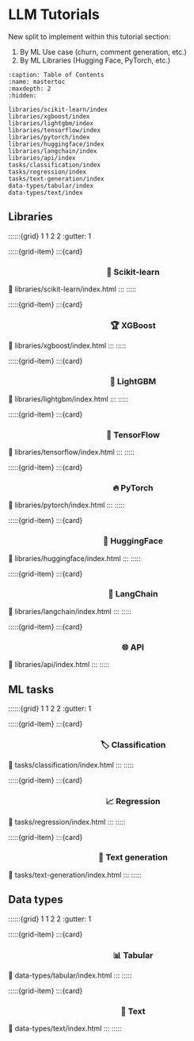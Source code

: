 # LLM Tutorials

[//]: # (TODO: reformat page for this section)
New split to implement within this tutorial section:
1. By ML Use case (churn, comment generation, etc.)
2. By ML Libraries (Hugging Face, PyTorch, etc.)

```{toctree}
:caption: Table of Contents
:name: mastertoc
:maxdepth: 2
:hidden:

libraries/scikit-learn/index
libraries/xgboost/index
libraries/lightgbm/index
libraries/tensorflow/index
libraries/pytorch/index
libraries/huggingface/index
libraries/langchain/index
libraries/api/index
tasks/classification/index
tasks/regression/index
tasks/text-generation/index
data-types/tabular/index
data-types/text/index
```

<div>
<h2>Libraries</h2>

::::::{grid} 1 1 2 2
:gutter: 1

:::::{grid-item}
:::{card} <h3><center>🤖 Scikit-learn</center></h3>
:link: libraries/scikit-learn/index.html
:::
:::::

:::::{grid-item}
:::{card} <h3><center>🏆 XGBoost</center></h3>
:link: libraries/xgboost/index.html
:::
:::::

:::::{grid-item}
:::{card} <h3><center>🌟 LightGBM</center></h3>
:link: libraries/lightgbm/index.html
:::
:::::

:::::{grid-item}
:::{card} <h3><center>📙 TensorFlow</center></h3>
:link: libraries/tensorflow/index.html
:::
:::::

:::::{grid-item}
:::{card} <h3><center>🔥 PyTorch</center></h3>
:link: libraries/pytorch/index.html
:::
:::::

:::::{grid-item}
:::{card} <h3><center>🤗 HuggingFace</center></h3>
:link: libraries/huggingface/index.html
:::
:::::

:::::{grid-item}
:::{card} <h3><center>🦜 LangChain</center></h3>
:link: libraries/langchain/index.html
:::
:::::

:::::{grid-item}
:::{card} <h3><center>🌐 API</center></h3>
:link: libraries/api/index.html
:::
:::::
</div>

<div>
<h2>ML tasks</h2>

::::::{grid} 1 1 2 2
:gutter: 1

:::::{grid-item}
:::{card} <h3><center>🏷️ Classification</center></h3>
:link: tasks/classification/index.html
:::
:::::

:::::{grid-item}
:::{card} <h3><center>📈 Regression</center></h3>
:link: tasks/regression/index.html
:::
:::::

:::::{grid-item}
:::{card} <h3><center>🦜 Text generation</center></h3>
:link: tasks/text-generation/index.html
:::
:::::
</div>

<div>
<h2>Data types</h2>

::::::{grid} 1 1 2 2
:gutter: 1

:::::{grid-item}
:::{card} <h3><center>📊 Tabular</center></h3>
:link: data-types/tabular/index.html
:::
:::::

:::::{grid-item}
:::{card} <h3><center>📝 Text</center></h3>
:link: data-types/text/index.html
:::
:::::
</div>
